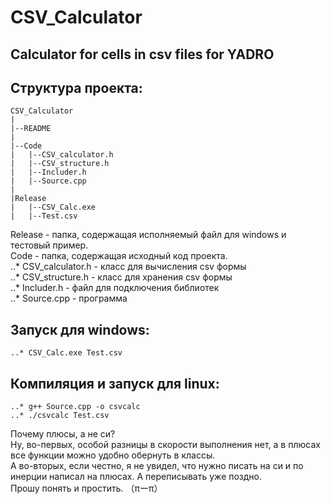 # CSV_Calculator
## Calculator for cells in csv files for YADRO

## Структура проекта:

	CSV_Calculator
	|
	|--README
	|
	|--Code
	|	|--CSV_calculator.h
	|	|--CSV_structure.h
	|	|--Includer.h
	|	|--Source.cpp
	|
	|Release
	|	|--CSV_Calc.exe
	|	|--Test.csv

Release - папка, содержащая исполняемый файл для windows и тестовый пример.  
Code - папка, содержащая исходный код проекта.  
	..* CSV_calculator.h - класс для вычисления csv формы  
	..* CSV_structure.h - класс для хранения csv формы  
	..* Includer.h - файл для подключения библиотек  
	..* Source.cpp - программа  

## Запуск для windows:  
	..* CSV_Calc.exe Test.csv  

## Компиляция и запуск для linux:  
	..* g++ Source.cpp -o csvcalc  
	..* ./csvcalc Test.csv  

Почему плюсы, а не си?  
Ну, во-первых, особой разницы в скорости выполнения нет, а в плюсах все функции можно удобно обернуть в классы.  
А во-вторых, если честно, я не увидел, что нужно писать на си и по инерции написал на плюсах. А переписывать уже поздно.  
Прошу понять и простить. （πーπ）  
